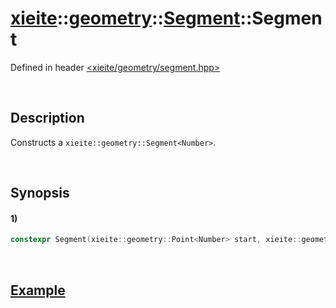# [xieite](../../../../../../xieite.md)\:\:[geometry](../../../../../../geometry.md)\:\:[Segment<Number>](../../../../segment.md)\:\:Segment
Defined in header [<xieite/geometry/segment.hpp>](../../../../../../../include/xieite/geometry/segment.hpp)

&nbsp;

## Description
Constructs a `xieite::geometry::Segment<Number>`.

&nbsp;

## Synopsis
#### 1)
```cpp
constexpr Segment(xieite::geometry::Point<Number> start, xieite::geometry::Point<Number> end) noexcept;
```

&nbsp;

## [Example](../../../../segment.md#Example)

